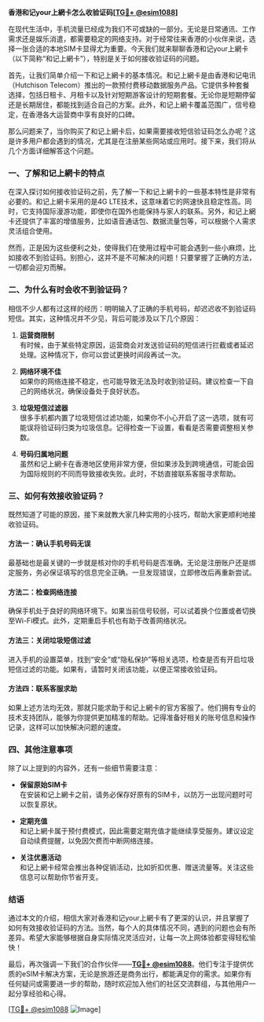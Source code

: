 **香港和记your上網卡怎么收验证码[[TG💪+ @esim1088](https://t.me/s/esim1088)]**

在现代生活中，手机流量已经成为我们不可或缺的一部分。无论是日常通讯、工作需求还是娱乐消遣，都需要稳定的网络支持。对于经常往来香港的小伙伴来说，选择一张合适的本地SIM卡显得尤为重要。今天我们就来聊聊香港和记your上網卡（以下简称“和记上網卡”），特别是关于如何接收验证码的问题。

首先，让我们简单介绍一下和记上網卡的基本情况。和记上網卡是由香港和记电讯（Hutchison Telecom）推出的一款预付费移动数据服务产品。它提供多种套餐选择，包括日租卡、月租卡以及针对短期游客设计的短期套餐。无论你是短期停留还是长期居住，都能找到适合自己的方案。此外，和记上網卡覆盖范围广，信号稳定，在香港各大运营商中享有良好的口碑。

那么问题来了，当你购买了和记上網卡后，如果需要接收短信验证码怎么办呢？这是许多用户都会遇到的情况，尤其是在注册某些网站或应用时。接下来，我们将从几个方面详细解答这个问题。

### 一、了解和记上網卡的特点

在深入探讨如何接收验证码之前，先了解一下和记上網卡的一些基本特性是非常有必要的。和记上網卡采用的是4G LTE技术，这意味着它的网速快且稳定性高。同时，它支持国际漫游功能，即使你在国外也能保持与家人的联系。另外，和记上網卡还提供了丰富的增值服务，比如语音通话包、数据流量包等，可以根据个人需求灵活组合使用。

然而，正是因为这些便利之处，使得我们在使用过程中可能会遇到一些小麻烦，比如接收不到验证码。别担心，这并不是不可解决的问题！只要掌握了正确的方法，一切都会迎刃而解。

### 二、为什么有时会收不到验证码？

相信不少人都有过这样的经历：明明输入了正确的手机号码，却迟迟收不到验证码短信。其实，这种情况并不少见，背后可能涉及以下几个原因：

1. **运营商限制**  
   有时候，由于某些特定原因，运营商会对发送验证码的短信进行拦截或者延迟处理。这种情况下，你可以尝试更换时间段再试一次。

2. **网络环境不佳**  
   如果你的网络连接不稳定，也可能导致无法及时收到验证码。建议检查一下自己的网络状况，确保设备处于良好状态。

3. **垃圾短信过滤器**  
   很多手机都内置了垃圾短信过滤功能，如果你不小心开启了这一选项，就有可能误将验证码归类为垃圾信息。记得检查一下设置，看看是否需要调整相关参数。

4. **号码归属地问题**  
   虽然和记上網卡在香港地区使用非常方便，但如果涉及到跨境通信，可能会因为国际规则的不同而导致接收失败。此时，不妨直接联系客服寻求帮助。

### 三、如何有效接收验证码？

既然知道了可能的原因，接下来就教大家几种实用的小技巧，帮助大家更顺利地接收验证码。

#### 方法一：确认手机号码无误
最基础也是最关键的一步就是核对你的手机号码是否准确。无论是注册账户还是绑定服务，务必保证填写的信息完全正确。一旦发现错误，立即修改后再重新尝试。

#### 方法二：检查网络连接
确保手机处于良好的网络环境下。如果当前信号较弱，可以试着换个位置或者切换至Wi-Fi模式。此外，定期重启手机也有助于改善网络状况。

#### 方法三：关闭垃圾短信过滤
进入手机的设置菜单，找到“安全”或“隐私保护”等相关选项，检查是否有开启垃圾短信过滤的功能。如果有，请暂时关闭该功能，以便正常接收验证码。

#### 方法四：联系客服求助
如果上述方法均无效，那就只能求助于和记上網卡的官方客服了。他们拥有专业的技术支持团队，能够为你提供更加精准的帮助。记得准备好相关的账号信息和操作记录，这样可以加快解决问题的速度。

### 四、其他注意事项

除了以上提到的内容外，还有一些细节需要注意：

- **保留原始SIM卡**  
  在安装和记上網卡之前，请务必保存好原有的SIM卡，以防万一出现问题时可以恢复原状。

- **定期充值**  
  和记上網卡属于预付费模式，因此需要定期充值才能继续享受服务。建议设定自动续费提醒，以免因欠费而中断网络连接。

- **关注优惠活动**  
  和记上網卡经常会推出各种促销活动，比如折扣优惠、赠送流量等。关注这些信息可以帮助你节省开支。

### 结语

通过本文的介绍，相信大家对香港和记your上網卡有了更深的认识，并且掌握了如何有效接收验证码的方法。当然，每个人的具体情况不同，遇到的问题也会有所差异。希望大家能够根据自身实际情况灵活应对，让每一次上网体验都变得轻松愉快！

最后，再次强调一下我们的合作伙伴——**[TG💪+ @esim1088](https://t.me/s/esim1088)**。他们专注于提供优质的eSIM卡解决方案，无论是旅游还是商务出行，都能满足你的需求。如果你有任何疑问或需要进一步的帮助，随时欢迎加入他们的社区交流群组，与其他用户一起分享经验和心得。

[[TG💪+ @esim1088](https://t.me/s/esim1088) ![Image](https://i.postimg.cc/4NQfJmqS/Snipaste-2025-05-13-00-14-12.png)]